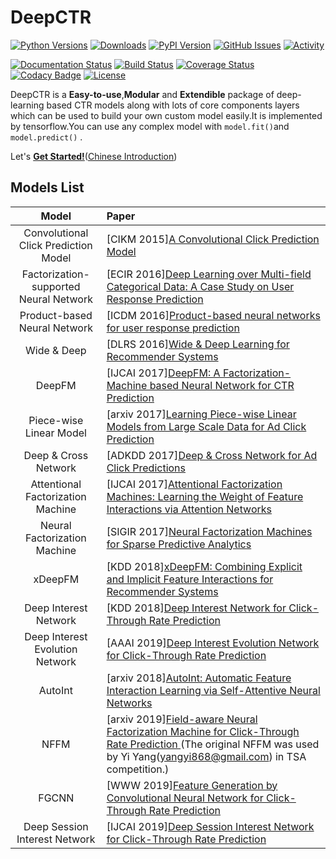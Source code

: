 # DeepCTR

[![Python Versions](https://img.shields.io/pypi/pyversions/deepctr.svg)](https://pypi.org/project/deepctr)
[![Downloads](https://pepy.tech/badge/deepctr)](https://pepy.tech/project/deepctr)
[![PyPI Version](https://img.shields.io/pypi/v/deepctr.svg)](https://pypi.org/project/deepctr)
[![GitHub Issues](https://img.shields.io/github/issues/shenweichen/deepctr.svg
)](https://github.com/shenweichen/deepctr/issues)
[![Activity](https://img.shields.io/github/last-commit/shenweichen/deepctr.svg)](https://github.com/shenweichen/DeepCTR/commits/master)


[![Documentation Status](https://readthedocs.org/projects/deepctr-doc/badge/?version=latest)](https://deepctr-doc.readthedocs.io/)
[![Build Status](https://travis-ci.org/shenweichen/DeepCTR.svg?branch=master)](https://travis-ci.org/shenweichen/DeepCTR)
[![Coverage Status](https://coveralls.io/repos/github/shenweichen/DeepCTR/badge.svg?branch=master)](https://coveralls.io/github/shenweichen/DeepCTR?branch=master)
[![Codacy Badge](https://api.codacy.com/project/badge/Grade/d4099734dc0e4bab91d332ead8c0bdd0)](https://www.codacy.com/app/wcshen1994/DeepCTR?utm_source=github.com&amp;utm_medium=referral&amp;utm_content=shenweichen/DeepCTR&amp;utm_campaign=Badge_Grade)
[![License](https://img.shields.io/github/license/shenweichen/deepctr.svg)](https://github.com/shenweichen/deepctr/blob/master/LICENSE)

DeepCTR is a **Easy-to-use**,**Modular** and **Extendible** package of deep-learning based CTR models along with lots of core components layers which can be used to build your own custom model easily.It is implemented by tensorflow.You can use any complex model with `model.fit()`and `model.predict()` .

Let's [**Get Started!**](https://deepctr-doc.readthedocs.io/en/latest/Quick-Start.html)([Chinese Introduction](https://zhuanlan.zhihu.com/p/53231955))


## Models List

|                 Model                  | Paper                                                                                                                                                           |
| :------------------------------------: | :-------------------------------------------------------------------------------------------------------------------------------------------------------------- |
| Convolutional Click Prediction Model | [CIKM 2015][A Convolutional Click Prediction Model](http://ir.ia.ac.cn/bitstream/173211/12337/1/A%20Convolutional%20Click%20Prediction%20Model.pdf)                    |
| Factorization-supported Neural Network | [ECIR 2016][Deep Learning over Multi-field Categorical Data: A Case Study on User Response Prediction](https://arxiv.org/pdf/1601.02376.pdf)                    |
|      Product-based Neural Network      | [ICDM 2016][Product-based neural networks for user response prediction](https://arxiv.org/pdf/1611.00144.pdf)                                                   |
|              Wide & Deep               | [DLRS 2016][Wide & Deep Learning for Recommender Systems](https://arxiv.org/pdf/1606.07792.pdf)                                                                 |
|                 DeepFM                 | [IJCAI 2017][DeepFM: A Factorization-Machine based Neural Network for CTR Prediction](http://www.ijcai.org/proceedings/2017/0239.pdf)                           |
|        Piece-wise Linear Model         | [arxiv 2017][Learning Piece-wise Linear Models from Large Scale Data for Ad Click Prediction](https://arxiv.org/abs/1704.05194)                                 |
|          Deep & Cross Network          | [ADKDD 2017][Deep & Cross Network for Ad Click Predictions](https://arxiv.org/abs/1708.05123)                                                                   |
|   Attentional Factorization Machine    | [IJCAI 2017][Attentional Factorization Machines: Learning the Weight of Feature Interactions via Attention Networks](http://www.ijcai.org/proceedings/2017/435) |
|      Neural Factorization Machine      | [SIGIR 2017][Neural Factorization Machines for Sparse Predictive Analytics](https://arxiv.org/pdf/1708.05027.pdf)                                               |
|                xDeepFM                 | [KDD 2018][xDeepFM: Combining Explicit and Implicit Feature Interactions for Recommender Systems](https://arxiv.org/pdf/1803.05170.pdf)                         |
|         Deep Interest Network          | [KDD 2018][Deep Interest Network for Click-Through Rate Prediction](https://arxiv.org/pdf/1706.06978.pdf)                                                       |
|    Deep Interest Evolution Network     | [AAAI 2019][Deep Interest Evolution Network for Click-Through Rate Prediction](https://arxiv.org/pdf/1809.03672.pdf)                                           |
|                AutoInt                 | [arxiv 2018][AutoInt: Automatic Feature Interaction Learning via Self-Attentive Neural Networks](https://arxiv.org/abs/1810.11921)                              |
|                  NFFM                  | [arxiv 2019][Field-aware Neural Factorization Machine for Click-Through Rate Prediction ](https://arxiv.org/pdf/1902.09096.pdf) (The original NFFM was used by Yi Yang(yangyi868@gmail.com) in TSA competition.)                                 |
|                  FGCNN                  | [WWW 2019][Feature Generation by Convolutional Neural Network for Click-Through Rate Prediction ](https://arxiv.org/pdf/1904.04447)   |
|                  Deep Session Interest Network                | [IJCAI 2019][Deep Session Interest Network for Click-Through Rate Prediction ](https://arxiv.org/abs/1905.06482)  |



